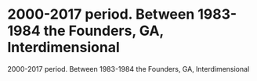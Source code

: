 # 2000-2017 period. Between 1983-1984 the Founders, GA, lnterdimensional

2000-2017 period. Between 1983-1984 the Founders, GA, lnterdimensional